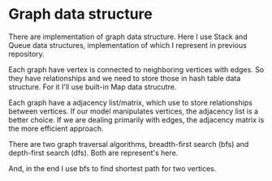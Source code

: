 # Graph data structure
There are implementation of graph data structure. Here I use Stack and Queue data structures, implementation of which I represent in previous repository.

Each graph have vertex is connected to neighboring vertices with edges. So they have relationships and we need to store those in hash table data structure. For it I'll use built-in Map data strucutre.

Each graph have a adjacency list/matrix, which use to store relationships between vertices. If our model manipulates vertices, the adjacency list is a better choice. If we are dealing primarily with edges, the adjacency matrix is the more efficient approach.

There are two graph traversal algorithms, breadth-first search (bfs) and depth-first search (dfs). Both are represent's here.

And, in the end I use bfs to find shortest path for two vertices.
